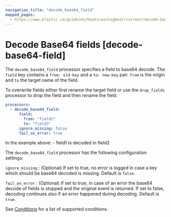 ```yaml
---
navigation_title: "decode_base64_field"
mapped_pages:
  - https://www.elastic.co/guide/en/beats/winlogbeat/current/decode-base64-field.html
---
```


# Decode Base64 fields [decode-base64-field]


The `decode_base64_field` processor specifies a field to base64 decode. The `field` key contains a `from: old-key` and a `to: new-key` pair. `from` is the origin and `to` the target name of the field.

To overwrite fields either first rename the target field or use the `drop_fields` processor to drop the field and then rename the field.

```yaml
processors:
  - decode_base64_field:
      field:
        from: "field1"
        to: "field2"
      ignore_missing: false
      fail_on_error: true
```

In the example above: - field1 is decoded in field2

The `decode_base64_field` processor has the following configuration settings:

`ignore_missing`
:   (Optional) If set to true, no error is logged in case a key which should be base64 decoded is missing. Default is `false`.

`fail_on_error`
:   (Optional) If set to true, in case of an error the base64 decode of fields is stopped and the original event is returned. If set to false, decoding continues also if an error happened during decoding. Default is `true`.

See [Conditions](/reference/winlogbeat/defining-processors.md#conditions) for a list of supported conditions.

